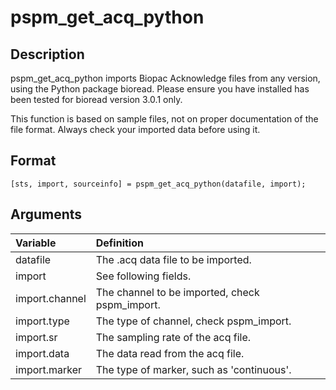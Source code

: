 # pspm_get_acq_python
## Description
pspm_get_acq_python imports Biopac Acknowledge files from any version, using the Python package bioread. Please ensure you have installed has been tested for bioread version 3.0.1 only.

This function is based on sample files, not on proper documentation of the file format. Always check your imported data before using it. 

## Format
`[sts, import, sourceinfo] = pspm_get_acq_python(datafile, import);`

## Arguments
| Variable | Definition |
|:--|:--|
| datafile | The .acq data file to be imported. |
| import | See following fields. |
| import.channel | The channel to be imported, check pspm_import. |
| import.type | The type of channel, check pspm_import. |
| import.sr | The sampling rate of the acq file. |
| import.data | The data read from the acq file. |
| import.marker | The type of marker, such as 'continuous'. |
